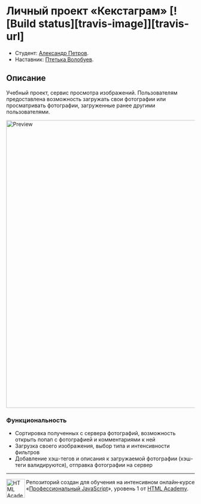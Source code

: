 # Личный проект «Кекстаграм» [![Build status][travis-image]][travis-url]

* Студент: [Александр Петров](https://up.htmlacademy.ru/javascript/19/user/345769).
* Наставник: [Птетька Волобуев](https://htmlacademy.ru/profile/id635515).

## Описание

Учебный проект, сервис просмотра изображений. Пользователям предоставлена возможность загружать свои фотографии или просматривать фотографии, загруженные ранее другими пользователями.

<img width="769" alt="Preview" src="https://up.htmlacademy.ru/static/img/intensive/javascript/17/kekstagram_preview.jpg">

### Функциональность

* Сортировка полученных с сервера фотографий, возможность открыть попап с фотографией и комментариями к ней
* Загрузка своего изображения, выбор типа и интенсивности фильтров
* Добавление хэш-тегов и описания к загружаемой фотографии (хэш-теги валидируются), отправка фотографии на сервер

---

<a href="https://htmlacademy.ru/intensive/javascript"><img align="left" width="50" height="50" alt="HTML Academy" src="https://up.htmlacademy.ru/static/img/intensive/javascript/logo-for-github-2.png"></a>

Репозиторий создан для обучения на интенсивном онлайн‑курсе «[Профессиональный JavaScript](https://htmlacademy.ru/intensive/javascript)», уровень 1 от [HTML Academy](https://htmlacademy.ru).
